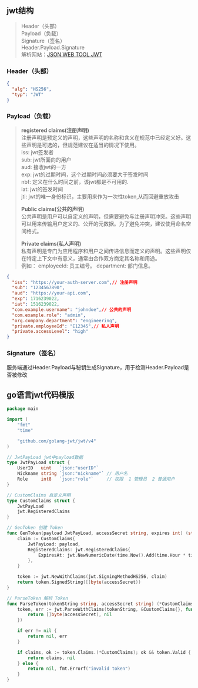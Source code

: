 #
## jwt结构
> Header（头部）  
Payload（负载）  
Signature（签名）   
Header.Payload.Signature  
解析网站：[JSON WEB TOOL JWT](https://jwt.io/?spm=a2c6h.12873639.article-detail.9.35a94678mCk64c#debugger-io)
### Header（头部）
```json
{
  "alg": "HS256",
  "typ": "JWT"
}
```
### Payload（负载）
> **registered claims(注册声明)**  
> 注册声明是预定义的声明，这些声明的名称和含义在规范中已经定义好。这些声明是可选的，但规范建议在适当的情况下使用。  
> iss: jwt签发者  
> sub: jwt所面向的用户  
> aud: 接收jwt的一方  
> exp: jwt的过期时间，这个过期时间必须要大于签发时间  
> nbf: 定义在什么时间之前，该jwt都是不可用的.  
> iat: jwt的签发时间  
> jti: jwt的唯一身份标识，主要用来作为一次性token,从而回避重放攻击
>   
> **Public claims(公共的声明)**   
> 公共声明是用户可以自定义的声明，但需要避免与注册声明冲突。这些声明可以用来传输用户定义的、公开的元数据。为了避免冲突，建议使用命名空间格式。
>   
> **Private claims(私人声明)**  
> 私有声明是专门为应用程序和用户之间传递信息而定义的声明。这些声明仅在特定上下文中有意义，通常由合作双方商定其名称和用途。  
> 例如：
> employeeId: 员工编号。
> department: 部门信息。
```json
{
  "iss": "https://your-auth-server.com",// 注册声明
  "sub": "1234567890",
  "aud": "https://your-api.com",
  "exp": 1716239022,
  "iat": 1516239022,
  "com.example.username": "johndoe",// 公共的声明
  "com.example.role": "admin",
  "org.company.department": "engineering",
  "private.employeeId": "E12345",// 私人声明
  "private.accessLevel": "high"
}
```
### Signature（签名） 
服务端通过Header.Payload与秘钥生成Signature，用于检测Header.Payload是否被修改

## go语言jwt代码模版
```go
package main

import (
	"fmt"
	"time"

	"github.com/golang-jwt/jwt/v4"
)

// JwtPayLoad jwt中payload数据
type JwtPayLoad struct {
	UserID   uint   `json:"userID"`
	Nickname string `json:"nickname"` // 用户名
	Role     int8   `json:"role"`     // 权限  1 管理员  2 普通用户
}

// CustomClaims 自定义声明
type CustomClaims struct {
	JwtPayLoad
	jwt.RegisteredClaims
}

// GenToken 创建 Token
func GenToken(payload JwtPayLoad, accessSecret string, expires int) (string, error) {
	claim := CustomClaims{
		JwtPayLoad: payload,
		RegisteredClaims: jwt.RegisteredClaims{
			ExpiresAt: jwt.NewNumericDate(time.Now().Add(time.Hour * time.Duration(expires))),
		},
	}

	token := jwt.NewWithClaims(jwt.SigningMethodHS256, claim)
	return token.SignedString([]byte(accessSecret))
}

// ParseToken 解析 Token
func ParseToken(tokenString string, accessSecret string) (*CustomClaims, error) {
	token, err := jwt.ParseWithClaims(tokenString, &CustomClaims{}, func(token *jwt.Token) (interface{}, error) {
		return []byte(accessSecret), nil
	})

	if err != nil {
		return nil, err
	}

	if claims, ok := token.Claims.(*CustomClaims); ok && token.Valid {
		return claims, nil
	} else {
		return nil, fmt.Errorf("invalid token")
	}
}
```

